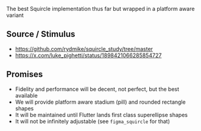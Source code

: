 The best Squircle implementation thus far but wrapped in a platform aware variant

## Source / Stimulus

- https://github.com/rydmike/squircle_study/tree/master
- https://x.com/luke_pighetti/status/1898421066285854727

## Promises

- Fidelity and performance will be decent, not perfect, but the best available
- We will provide platform aware stadium (pill) and rounded rectangle shapes
- It will be maintained until Flutter lands first class superellipse shapes
- It will not be infinitely adjustable (see `figma_squircle` for that)
